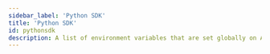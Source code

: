 ```yaml
---
sidebar_label: 'Python SDK'
title: 'Python SDK'
id: pythonsdk
description: A list of environment variables that are set globally on Astro and cannot be modified.
---
```

